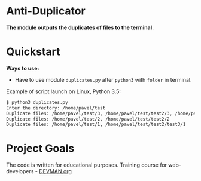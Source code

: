 # Anti-Duplicator

**The module outputs the duplicates of files to the terminal.**

# Quickstart
**Ways to use:**
- Have to use  module `duplicates.py` after `python3` with `folder` in terminal.

Example of script launch on Linux, Python 3.5:

```bash
$ python3 duplicates.py
Enter the directory: /home/pavel/test
Duplicate files: /home/pavel/test/3, /home/pavel/test/test2/3, /home/pavel/test/test2/test3/3
Duplicate files: /home/pavel/test/2, /home/pavel/test/test2/2
Duplicate files: /home/pavel/test/1, /home/pavel/test/test2/test3/1

```
# Project Goals

The code is written for educational purposes. Training course for web-developers - [DEVMAN.org](https://devman.org)
